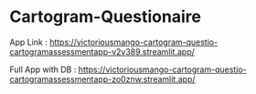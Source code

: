 # Cartogram-Questionaire

App Link : https://victoriousmango-cartogram-questio-cartogramassessmentapp-v2v389.streamlit.app/

Full App with DB : https://victoriousmango-cartogram-questio-cartogramassessmentapp-zo0znw.streamlit.app/
